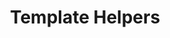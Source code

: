 ---
title: Template Helpers 
description: Explicitly pass data to templates with ease. Theme-overridable templates in your plugin.
---